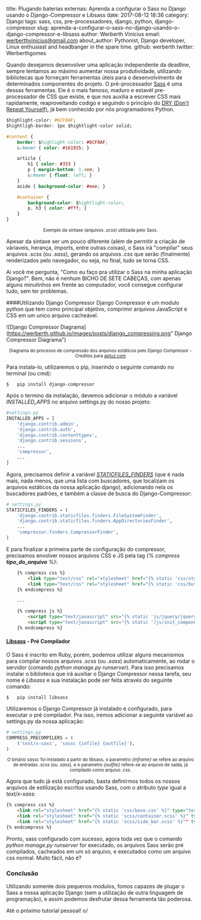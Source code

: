 title: Plugando baterias externas: Aprenda a configurar o Sass no Django usando o Django-Compressor e Libsass
date: 2017-08-12 18:36 
category: Django
tags: sass, css, pre-processadores, django, python, django-compressor
slug: aprenda-a-configurar-o-sass-no-django-usando-o-django-compressor-e-libsass
author: Werberth Vinícius
email: werberthvinicius@gmail.com
about_author: Pythonist, Django developer, Linux enthusiast and headbanger in the spare time.
github: werberth
twitter: Werberthgomes

Quando desejamos desenvolver uma aplicação independente da deadline, sempre tentamos ao máximo aumentar nossa produtividade, utilizando bibliotecas que forneçam ferramentas úteis para o desenvolvimento de determinados componentes do projeto. O pré-processador [Sass](http://sass-lang.com/) é uma dessas ferramentas. Ele é o mais famoso, maduro e estavél pre-processador de CSS que existe, e que nos auxilia a escrever CSS mais rapidamente, reaproveitando codigo e seguindo o princípio do [DRY (Don't Repeat Yourself)](https://pt.wikipedia.org/wiki/Don%27t_repeat_yourself), já bem conhecido por nós programadores Python. 

````css
$highlight-color: #6CF0AF;
$hightligh-border: 1px $hightlight-color solid;

#content {
	border: $highlight-color: #6CF0AF;
	&:hover { color: #161935; }

	article {
		h1 { color: #333 }
		p { margin-bottom: 1.4em; }
		&:hover { float: left; }
	}
	aside { background-color: #eee; }

	#container {
		background-color: $hightlight-color;
		p, h3 { color: #fff; }
	}
}
````
<small><center>Exemplo da sintaxe (arquivos *.scss*) utilizada pelo Sass.</center></small>

Apesar da sintaxe ser um pouco diferente (além de permitir a criação de váriaveis, herança, imports, entre outras coisas), o Sass irá "compilar" seus arquivos *.scss* (ou *.sass*), gerando os arquivos *.css* que serão (finalmente) renderizados pelo navegador, ou seja, no final, tudo se torna CSS.

Ai você me pergunta, "Como eu faço pra utilizar o Sass na minha aplicação Django?". Bem, não é nenhum BICHO DE SETE CABEÇAS, com apenas alguns minutinhos em frente ao computador, você consegue configurar tudo, sem ter problemas.

####Utilizando Django Compressor
Django Compressor é um modulo python que tem como principal objetivo, comprimir arquivos JavaScript e CSS em um unico arquivo  cacheável.

![Django Compressor Diagrama](https://werberth.github.io/images/posts/django_compressing.png" Django Compressor Diagrama")
<small><center>Diagrama do processo de compressão dos arquivos estáticos pelo Django Compressor - Creditos para [aptuz.com](http://aptuz.com/blog/)</center></small>

Para instala-lo, utilizaremos o pip, inserindo o seguinte comando no terminal (ou cmd):
````shell
$	pip install django-compressor
````
Após o termino da instalação, devemos adicionar o módulo a variável *INSTALLED_APPS* no arquivo settings.py do nosso projeto:
````python
#settings.py
INSTALLED_APPS = [
    'django.contrib.admin',
    'django.contrib.auth',
    'django.contrib.contenttypes',
    'django.contrib.sessions',
    ...
    'compressor',
    ...
]
````
Agora, precisamos definir a variável [*STATICFILES_FINDERS*](https://docs.djangoproject.com/en/1.11/ref/settings/#std:setting-STATICFILES_FINDERS) (que é nada mais, nada menos, que uma lista com buscadores, que localizam os arquivos estáticos da nossa aplicação django), adicionando nela os buscadores padrões, e também a classe de busca do Django-Compressor:

````python
# settings.py
STATICFILES_FINDERS = (
    'django.contrib.staticfiles.finders.FileSystemFinder',
    'django.contrib.staticfiles.finders.AppDirectoriesFinder',
    ...
    'compressor.finders.CompressorFinder',
)
````
E para finalizar a primeira parte de configuração do compressor, precisamos envolver nossos arquivos CSS e JS pela tag *{% compress **tipo_do_arquivo** %}*: 

````html
	{% compress css %}
    	<link type="text/css" rel="stylesheet" href="{% static 'css/style1.css' %}"/>
    	<link type="text/css" rel="stylesheet" href="{% static 'css/buttons.scss' %}">
	{% endcompress %}

	...

	{% compress js %}
	 	<script type="text/javascript" src="{% static 'js/jquery/jquery-2.2.1.min.js' %}"></script>
	 	<script type="text/javascript" src="{% static '/js/init_components.js' %}"></script>
	{% endcompress %}
````

#### [Libsass](https://github.com/dahlia/libsass-python) - Pré Compilador
O Sass é inscrito em Ruby, porém, podemos utilizar alguns mecanismos para compilar nossos arquivos *.scss* (ou *.sass*) automaticamente, ao rodar o servidor (comando *python manage.py runserver*). Para isso precisamos instalar o biblioteca que irá auxiliar o Django Compressor nessa tarefa, seu nome é *Libsass* e sua instalação pode ser feita através do seguinte comando:
````shell
$	pip install libsass
````
Utilizaremos o Django Compressor já instalado e configurado, para executar o pré compilador. Pra isso, iremos adicionar a seguinte variável ao settings.py da nossa aplicação:
````python
# settings.py
COMPRESS_PRECOMPILERS = (
    ('text/x-sass', 'sassc {infile} {outfile}'),
) 
````
<small><center>O binário *sassc* foi instalado a partir do libsass, o parametro *{inframe}* se refere ao arquivo de entradas *.scss* (ou *.sass*), e o parametro *{outfile}* refere-se ao arquivo de saída, já compilado como arquivo *.css*.</center></small>

Agora que tudo já está configurado, basta definirmos todos os nossos arquivos de estilização escritos usando Sass, com o atributo *type* igual a *text/x-sass*:
````html
{% compress css %}
    <link rel="stylesheet" href="{% static 'css/base.css' %}" type="text/css">
    <link rel="stylesheet" href="{% static 'scss/container.scss' %}" type="text/x-sass">
    <link rel="stylesheet" href="{% static 'scss/side_bar.scss' %}"" type="text/x-sass">
{% endcompress %} 
````

Pronto, sass configurado com sucesso, agora toda vez que o comando *python manage.py runserver* for executado, os arquivos Sass serão pré compilados, cacheados em um só arquivo, e executados como um arquivo css normal. Muito fácil, não é?

### Conclusão
Utilizando somente dois pequenos modulos, fomos capazes de plugar o Sass a nossa aplicação Django (sem a utilização de outra linguagem de programação), e assim podemos desfrutar dessa ferramenta tão poderosa.

Até o próximo tutorial pessoal! o/